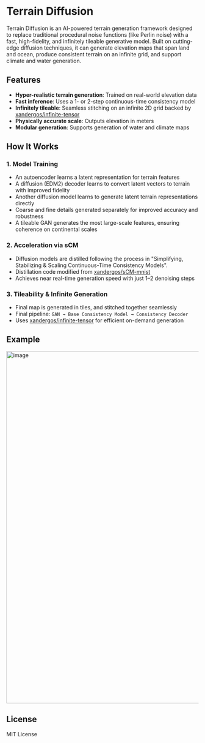 # Terrain Diffusion

Terrain Diffusion is an AI-powered terrain generation framework designed to replace traditional procedural noise functions (like Perlin noise) with a fast, high-fidelity, and infinitely tileable generative model. Built on cutting-edge diffusion techniques, it can generate elevation maps that span land and ocean, produce consistent terrain on an infinite grid, and support climate and water generation.

## Features

- **Hyper-realistic terrain generation**: Trained on real-world elevation data
- **Fast inference**: Uses a 1- or 2-step continuous-time consistency model
- **Infinitely tileable**: Seamless stitching on an infinite 2D grid backed by [xandergos/infinite-tensor](https://github.com/xandergos/infinite-tensor)
- **Physically accurate scale**: Outputs elevation in meters
- **Modular generation**: Supports generation of water and climate maps

## How It Works

### 1. **Model Training**
- An autoencoder learns a latent representation for terrain features
- A diffusion (EDM2) decoder learns to convert latent vectors to terrain with improved fidelity
- Another diffusion model learns to generate latent terrain representations directly
- Coarse and fine details generated separately for improved accuracy and robustness
- A tileable GAN generates the most large-scale features, ensuring coherence on continental scales

### 2. **Acceleration via sCM**
- Diffusion models are distilled following the process in "Simplifying, Stabilizing & Scaling Continuous-Time Consistency Models".
- Distillation code modified from [xandergos/sCM-mnist](https://github.com/xandergos/sCM-mnist)
- Achieves near real-time generation speed with just 1–2 denoising steps

### 3. **Tileability & Infinite Generation**
- Final map is generated in tiles, and stitched together seamlessly
- Final pipeline: `GAN → Base Consistency Model → Consistency Decoder`
- Uses [xandergos/infinite-tensor](https://github.com/xandergos/infinite-tensor) for efficient on-demand generation

## Example

<img width="1920" height="920" alt="image" src="https://github.com/user-attachments/assets/f3c581a8-c9b8-4965-8158-2bf63b6155d5" />

## License

MIT License
